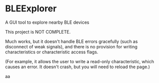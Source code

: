 # BLEExplorer
A GUI tool to explore nearby BLE devices

This project is NOT COMPLETE.

Much works, but it doesn't handle BLE errors gracefully (such as disconnect of weak signals), and there is no provision for writing characteristics or characteristic access flags.

(For example, it allows the user to write a read-only characteristic, which causes an error. It doesn't crash, but you will need to reload the page.)


aa